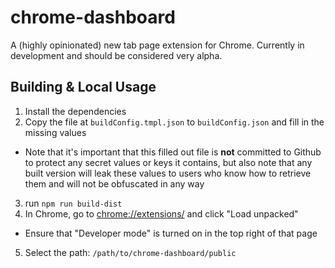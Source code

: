chrome-dashboard
================

A (highly opinionated) new tab page extension for Chrome. Currently in development and should be considered very alpha.

## Building & Local Usage
1. Install the dependencies
2. Copy the file at `buildConfig.tmpl.json` to `buildConfig.json` and fill in the missing values
  - Note that it's important that this filled out file is **not** committed to Github to protect any secret values or keys it contains, but also note that any built version will leak these values to users who know how to retrieve them and will not be obfuscated in any way
3. run `npm run build-dist`
4. In Chrome, go to [chrome://extensions/](chrome://extensions/) and click "Load unpacked"
  - Ensure that "Developer mode" is turned on in the top right of that page
5. Select the path: `/path/to/chrome-dashboard/public`
